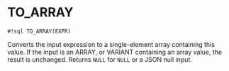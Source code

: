 # TO_ARRAY


`#!sql TO_ARRAY(EXPR)`

Converts the input expression to a single-element array containing this value. If the input
is an ARRAY, or VARIANT containing an array value, the result is unchanged. Returns `NULL`
for `NULL` or a JSON null input.

